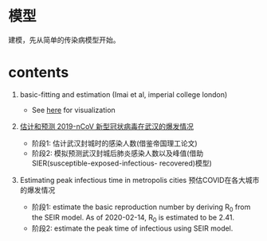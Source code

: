 # 模型

建模，先从简单的传染病模型开始。

# contents

1. basic-fitting and estimation (Imai et al, imperial college london)
   - See [here](https://luxxxlucy.github.io/projects/2020_wuhan/idyll_tryout/index.html) for visualization

2. [估计和预测 2019-nCoV 新型冠状病毒在武汉的爆发情况](https://github.com/YiranJing/Coronavirus-Epidemic-2019-nCov)
   - 阶段1: 估计武汉封城时的感染人数(借鉴帝国理工论文)
   - 阶段2: 模拟预测武汉封城后肺炎感染人数以及峰值(借助SIER(susceptible-exposed-infectious- recovered)模型)

3. Estimating peak infectious time in metropolis cities 预估COVID在各大城市的爆发情况
   - 阶段1: estimate the basic reproduction number by deriving R<sub>0</sub> from the SEIR model. As of 2020-02-14, R<sub>0</sub> is estimated to be 2.41.
   - 阶段2: estimate the peak time of infectious using SEIR model.
